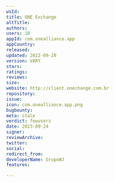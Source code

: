 ```yaml
---
wsId: 
title: ONE Exchange
altTitle: 
authors: 
users: 10
appId: com.onealliance.app
appCountry: 
released: 
updated: 2022-09-28
version: VARY
stars: 
ratings: 
reviews: 
size: 
website: http://client.onechange.com.br
repository: 
issue: 
icon: com.onealliance.app.png
bugbounty: 
meta: stale
verdict: fewusers
date: 2023-09-24
signer: 
reviewArchive: 
twitter: 
social: 
redirect_from: 
developerName: GrupoWJ
features: 

---
```


